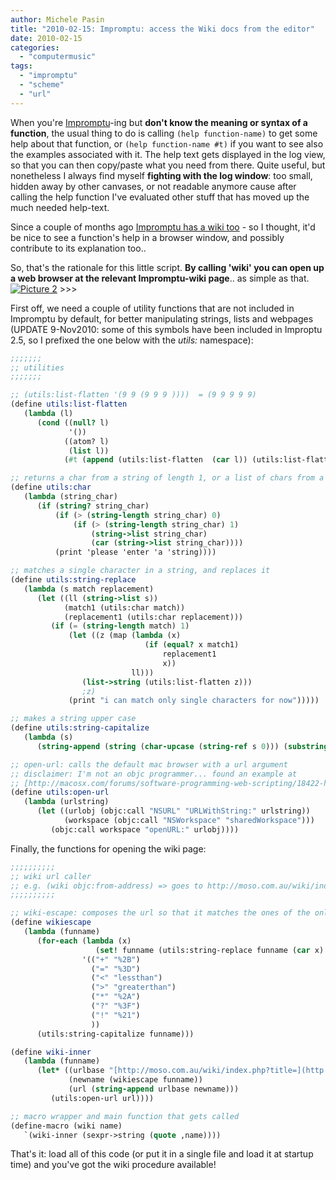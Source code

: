 ```yaml
---
author: Michele Pasin
title: "2010-02-15: Impromptu: access the Wiki docs from the editor"
date: 2010-02-15
categories: 
  - "computermusic"
tags: 
  - "impromptu"
  - "scheme"
  - "url"
---
```


 When you're [Impromptu](http://impromptu.moso.com.au/index.html)\-ing but **don't know the meaning or syntax of a function**, the usual thing to do is calling `(help function-name)` to get some help about that function, or `(help function-name #t)` if you want to see also the examples associated with it. The help text gets displayed in the log view, so that you can then copy/paste what you need from there. Quite useful, but nonetheless I always find myself **fighting with the log window**: too small, hidden away by other canvases, or not readable anymore cause after calling the help function I've evaluated other stuff that has moved up the much needed help-text.

Since a couple of months ago [Impromptu has a wiki too](http://moso.com.au/wiki/index.php?title=Main_Page) - so I thought, it'd be nice to see a function's help in a browser window, and possibly contribute to its explanation too..

So, that's the rationale for this little script. **By calling 'wiki' you can open up a web browser at the relevant Impromptu-wiki page**.. as simple as that. [![](http://magicrebirth.webfactional.com/blog/wp-content/uploads/2010/02/picture-21.png?w=300 "Picture 2")](http://magicrebirth.webfactional.com/blog/wp-content/uploads/2010/02/picture-21.png) >>>

First off, we need a couple of utility functions that are not included in Impromptu by default, for better manipulating strings, lists and webpages (UPDATE 9-Nov2010: some of this symbols have been included in Improptu 2.5, so I prefixed the one below with the _utils:_ namespace):


```scheme
;;;;;;;
;; utilities
;;;;;;;

;; (utils:list-flatten '(9 9 (9 9 9 ))))  = (9 9 9 9 9)
(define utils:list-flatten
   (lambda (l)
      (cond ((null? l)
             '())
            ((atom? l)
             (list l))
            (#t (append (utils:list-flatten  (car l)) (utils:list-flatten  (cdr l)))))))

;; returns a char from a string of length 1, or a list of chars from a longer string
(define utils:char
   (lambda (string_char)
      (if (string? string_char)
          (if (> (string-length string_char) 0)
              (if (> (string-length string_char) 1)
                  (string->list string_char)
                  (car (string->list string_char))))
          (print 'please 'enter 'a 'string))))

;; matches a single character in a string, and replaces it
(define utils:string-replace
   (lambda (s match replacement)
      (let ((ll (string->list s))
            (match1 (utils:char match))
            (replacement1 (utils:char replacement)))
         (if (= (string-length match) 1)
             (let ((z (map (lambda (x)
                              (if (equal? x match1)
                                  replacement1
                                  x))
                           ll)))
                (list->string (utils:list-flatten z)))
                ;z)
             (print "i can match only single characters for now")))))

;; makes a string upper case
(define utils:string-capitalize
   (lambda (s)
      (string-append (string (char-upcase (string-ref s 0))) (substring s 1 (string-length s)))))

;; open-url: calls the default mac browser with a url argument 
;; disclaimer: I'm not an objc programmer... found an example at 
;; [http://macosx.com/forums/software-programming-web-scripting/18422-how-do-i-launch-url-using-cocoa-objective-c.html](http://macosx.com/forums/software-programming-web-scripting/18422-how-do-i-launch-url-using-cocoa-objective-c.html)
(define utils:open-url
   (lambda (urlstring)
      (let ((urlobj (objc:call "NSURL" "URLWithString:" urlstring))
            (workspace (objc:call "NSWorkspace" "sharedWorkspace")))
         (objc:call workspace "openURL:" urlobj))))
```
 

Finally, the functions for opening the wiki page:


```scheme
;;;;;;;;;;
;; wiki url caller
;; e.g. (wiki objc:from-address) => goes to http://moso.com.au/wiki/index.php?title=Objc:from-address
;;;;;;;;;;

;; wiki-escape: composes the url so that it matches the ones of the online wiki 
(define wikiescape
   (lambda (funname)
      (for-each (lambda (x)
                   (set! funname (utils:string-replace funname (car x) (cadr x))))
                '(("+" "%2B")
                  ("=" "%3D")
                  ("<" "lessthan")
                  (">" "greaterthan")
                  ("*" "%2A")
                  ("?" "%3F")
                  ("!" "%21")
                  ))
      (utils:string-capitalize funname)))

(define wiki-inner
   (lambda (funname)
      (let* ((urlbase "[http://moso.com.au/wiki/index.php?title=](http://moso.com.au/wiki/index.php?title=)")
             (newname (wikiescape funname))
             (url (string-append urlbase newname)))
         (utils:open-url url))))

;; macro wrapper and main function that gets called 
(define-macro (wiki name)
   `(wiki-inner (sexpr->string (quote ,name))))
```
 

That's it: load all of this code (or put it in a single file and load it at startup time) and you've got the wiki procedure available!
